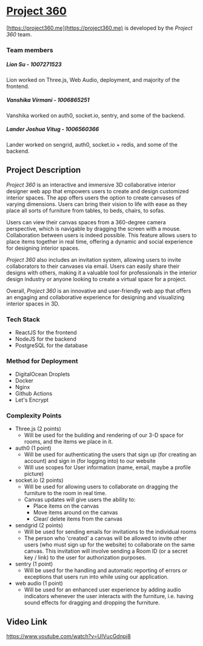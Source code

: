 # [Project 360](https://project360.me)

[https://project360.me](https://project360.me) is developed by the _Project 360_ team.

### Team members

##### Lion Su - 1007271523

Lion worked on Three.js, Web Audio, deployment, and majority of the frontend.

##### Vanshika Virmani - 1006865251

Vanshika worked on auth0, socket.io, sentry, and some of the backend.

##### Lander Joshua Vitug - 1006560366

Lander worked on sengrid, auth0, socket.io + redis, and some of the backend.

## Project Description

_Project 360_ is an interactive and immersive 3D collaborative interior designer web app that empowers users to create and design customized interior spaces. The app offers users the option to create canvases of varying dimensions. Users can bring their vision to life with ease as they place all sorts of furniture from tables, to beds, chairs, to sofas.

Users can view their canvas spaces from a 360-degree camera perspective, which is navigable by dragging the screen with a mouse. Collaboration between users is indeed possible. This feature allows users to place items together in real time, offering a dynamic and social experience for designing interior spaces.

_Project 360_ also includes an invitation system, allowing users to invite collaborators to their canvases via email. Users can easily share their designs with others, making it a valuable tool for professionals in the interior design industry or anyone looking to create a virtual space for a project.

Overall, _Project 360_ is an innovative and user-friendly web app that offers an engaging and collaborative experience for designing and visualizing interior spaces in 3D.

### Tech Stack

- ReactJS for the frontend
- NodeJS for the backend
- PostgreSQL for the database

### Method for Deployment

- DigitalOcean Droplets
- Docker
- Nginx
- Github Actions
- Let's Encrypt

### Complexity Points

- Three.js (2 points)
  - Will be used for the building and rendering of our 3-D space for rooms, and the items we place in it.
- auth0 (1 point)
  - Will be used for authenticating the users that sign up (for creating an account) and sign in (for logging into) to our website
  - Will use scopes for User information (name, email, maybe a profile picture)
- socket.io (2 points)
  - Will be used for allowing users to collaborate on dragging the furniture to the room in real time.
  - Canvas updates will give users the ability to:
    - Place items on the canvas
    - Move items around on the canvas
    - Clear/ delete items from the canvas
- sendgrid (2 points)
  - Will be used for sending emails for invitations to the individual rooms
  - The person who 'created' a canvas will be allowed to invite other users (who must sign up for the website) to collaborate on the same canvas. This invitation will involve sending a Room ID (or a secret key / link) to the user for authorization purposes.
- sentry (1 point)
  - Will be used for the handling and automatic reporting of errors or exceptions that users run into while using our application.
- web audio (1 point)
  - Will be used for an enhanced user experience by adding audio indicators whenever the user interacts with the furniture, i.e. having sound effects for dragging and dropping the furniture.

## Video Link

https://www.youtube.com/watch?v=UIVucGdnpj8
